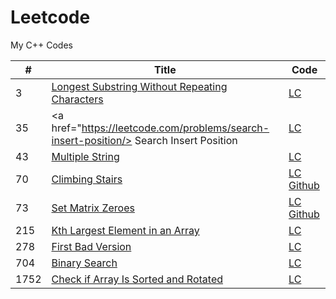 # Leetcode
My C++ Codes



 | #  | Title | Code |
----  | --- | --- |
  3   |   <a href="https://leetcode.com/problems/longest-substring-without-repeating-characters/"> Longest Substring Without Repeating Characters | <a href="https://leetcode.com/problems/longest-substring-without-repeating-characters/discuss/2132809/c-code"> LC </a>
  35  |   <a href="https://leetcode.com/problems/search-insert-position/> Search Insert Position |  <a href="https://leetcode.com/problems/search-insert-position/discuss/2519388/C%2B%2B-2-Solution-oror-STL-oror-Binary-Search"> LC 
  43  |   <a href="https://leetcode.com/problems/multiply-strings/">Multiple String  | <a href="https://leetcode.com/problems/multiply-strings/discuss/2353198/C%2B%2B-with-explanation">    LC </a> 
  70  |   <a href="https://leetcode.com/problems/climbing-stairs/"> Climbing Stairs  | <a href="https://leetcode.com/problems/climbing-stairs/discuss/2459960/C%2B%2B-oror-0ms-solution"> LC </a>  <a href="https://github.com/Pritanjan/Leetcode/blob/main/70.%20Climbing%20Stairs"> Github </a> 
  73  |   <a href="https://leetcode.com/problems/set-matrix-zeroes/">Set Matrix Zeroes | <a href="https://leetcode.com/problems/set-matrix-zeroes/discuss/2508791/C%2B%2B-Solution-with-explanation"> LC </a> <a href="https://github.com/Pritanjan/Question/blob/main/CN%20AMAZON%20SDE%20CHALLENGE/73.%20Set%20Matrix%20Zeroes.cpp"> Github </a>
  215 |  <a href="https://leetcode.com/problems/kth-largest-element-in-an-array/"> Kth Largest Element in an Array |  <a href="https://leetcode.com/problems/kth-largest-element-in-an-array/discuss/1925038/c-solution-using-stl-215-kth-largest-element-in-an-array"> LC </a>
  278 |  <a href = "https://leetcode.com/problems/first-bad-version/">  First Bad Version | <a href = "https://leetcode.com/problems/first-bad-version/discuss/1943399/c-easy-solution-binary-search" > LC </a>  
  704 |  <a href = "https://leetcode.com/problems/binary-search/"> Binary Search | <a href = "https://leetcode.com/problems/binary-search/discuss/2042857/c-3-solution-recursive-iterative">  LC </a>
  1752 | <a href="https://leetcode.com/problems/check-if-array-is-sorted-and-rotated/"> Check if Array Is Sorted and Rotated  | <a href="https://leetcode.com/problems/check-if-array-is-sorted-and-rotated/discuss/2506388/c%2B%2B-7ms-Solution-with-explanation"> LC </a>
  
  
   
 

